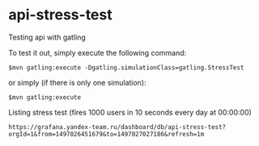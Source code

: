 api-stress-test
=========================

Testing api with gatling 

To test it out, simply execute the following command:

    $mvn gatling:execute -Dgatling.simulationClass=gatling.StressTest

or simply (if there is only one simulation):

    $mvn gatling:execute

Listing stress test (fires 1000 users in 10 seconds every day at 00:00:00)

    https://grafana.yandex-team.ru/dashboard/db/api-stress-test?orgId=1&from=1497026451679&to=1497027027186&refresh=1m

